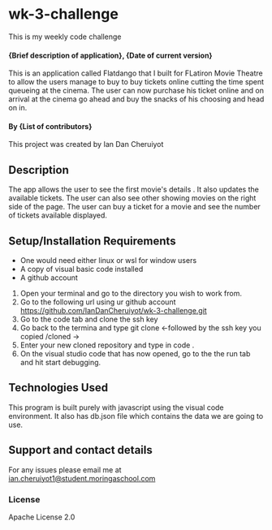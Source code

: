 # wk-3-challenge

This is my weekly code challenge

#### {Brief description of application}, {Date of current version}

This is an application called Flatdango that I built for FLatiron Movie Theatre to allow the users manage to buy to buy tickets online cutting the time spent queueing at the cinema. The user can now purchase his ticket online and on arrival at the cinema go ahead and buy the snacks of his choosing and head on in.

#### By **{List of contributors}**
This project was created by Ian Dan Cheruiyot

## Description
The app allows the user to see the first movie's details . It also updates the available tickets. The user can also see other showing movies on the right side of the page. The user can buy a ticket for a movie and see the number of tickets available displayed.
## Setup/Installation Requirements
* One would need either linux or wsl for window users
* A copy of visual basic code installed
* A github account

1. Open your terminal and go to the directory you wish to work from.
2. Go to the following url using ur github account https://github.com/IanDanCheruiyot/wk-3-challenge.git
3. Go to the code tab and clone the ssh key
4. Go back to the termina and type git clone <-followed by the ssh key you copied /cloned ->
5. Enter your new cloned repository and type in code .
6. On the visual studio code that has now opened, go to the the run tab and hit start debugging.
## Technologies Used
This program is built purely with javascript using the visual code environment.
It also has db.json file which contains the data we are going to use.
## Support and contact details
For any issues please email me at ian.cheruiyot1@student.moringaschool.com
### License
Apache License 2.0